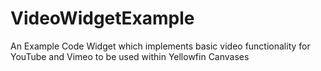 # VideoWidgetExample
An Example Code Widget which implements basic video functionality for YouTube and Vimeo to be used within Yellowfin Canvases
